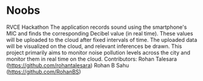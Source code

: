 # Noobs
RVCE Hackathon
The application records sound using the smartphone's MIC and finds the corresponding Decibel value (in real time). These values will be uploaded to the cloud after fixed intervals of time.
The uploaded data will be visualized on the cloud, and relevant inferences be drawn.
This project primarily aims to monitor noise pollution levels across the city and monitor them in real time on the cloud.
Contributors:
Rohan Talesara (https://github.com/rohantalesara)
Rohan B Sahu (https://github.com/RohanBS)
